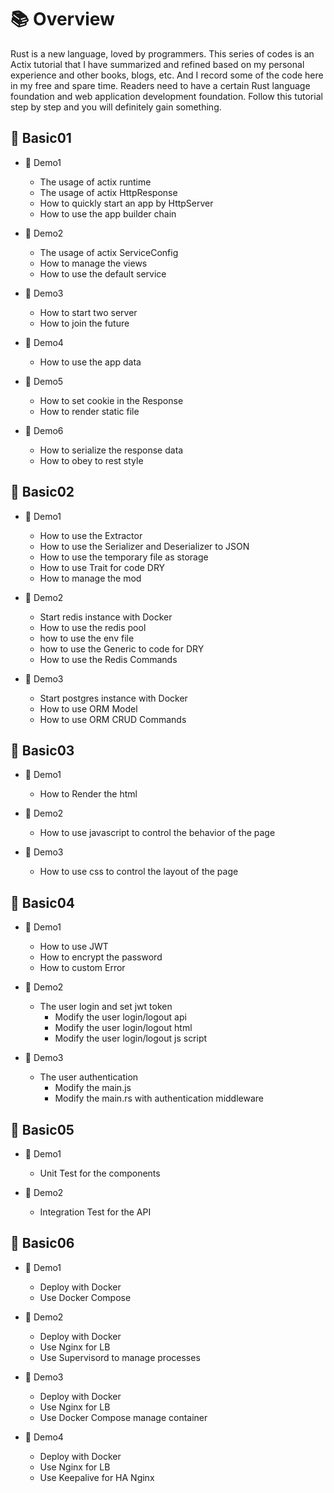 # 📚 Overview
Rust is a new language, loved by programmers. This series of codes is an Actix tutorial that I have summarized and refined based on my personal experience and other books, blogs, etc. And I record some of the code here in my free and spare time. Readers need to have a certain Rust language foundation and web application development foundation. Follow this tutorial step by step and you will definitely gain something.

## 🎯 Basic01

+ 📍 Demo1
  + The usage of actix runtime
  + The usage of actix HttpResponse
  + How to quickly start an app by HttpServer
  + How to use the app builder chain

+ 📍 Demo2
  + The usage of actix ServiceConfig
  + How to manage the views
  + How to use the default service

+ 📍 Demo3
  + How to start two server
  + How to join the future

+ 📍 Demo4
  + How to use the app data

+ 📍 Demo5
  + How to set cookie in the Response
  + How to render static file

+ 📍 Demo6
  + How to serialize the response data
  + How to obey to rest style

## 🎯 Basic02

+ 📍 Demo1
  + How to use the Extractor
  + How to use the Serializer and Deserializer to JSON
  + How to use the temporary file as storage
  + How to use Trait for code DRY
  + How to manage the mod

+ 📍 Demo2
  + Start redis instance with Docker
  + How to use the redis pool
  + how to use the env file
  + how to use the Generic to code for DRY
  + How to use the Redis Commands 

+ 📍 Demo3
  + Start postgres instance with Docker
  + How to use ORM Model
  + How to use ORM CRUD Commands

## 🎯 Basic03

+ 📍 Demo1
  + How to Render the html

+ 📍 Demo2
  + How to use javascript to control the behavior of the page

+ 📍 Demo3
  + How to use css to control the layout of the page

## 🎯 Basic04
  
+ 📍 Demo1
  + How to use JWT
  + How to encrypt the password
  + How to custom Error

+ 📍 Demo2
  + The user login and set jwt token
    + Modify the user login/logout api
    + Modify the user login/logout html
    + Modify the user login/logout js script

+ 📍 Demo3
  + The user authentication
    + Modify the main.js
    + Modify the main.rs with authentication middleware

## 🎯 Basic05

+ 📍 Demo1
  + Unit Test for the components

+ 📍 Demo2
  + Integration Test for the API

## 🎯 Basic06

+ 📍 Demo1
  + Deploy with Docker
  + Use Docker Compose
  
+ 📍 Demo2
  + Deploy with Docker
  + Use Nginx for LB
  + Use Supervisord to manage processes
  
+ 📍 Demo3
  + Deploy with Docker
  + Use Nginx for LB
  + Use Docker Compose manage container
  
+ 📍 Demo4
  + Deploy with Docker
  + Use Nginx for LB
  + Use Keepalive for HA Nginx 
